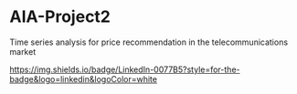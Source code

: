 # AIA-Project2
Time series analysis for price recommendation in the telecommunications market

https://img.shields.io/badge/LinkedIn-0077B5?style=for-the-badge&logo=linkedin&logoColor=white
